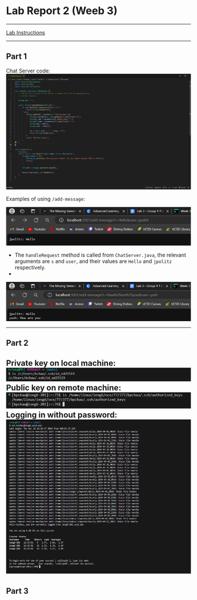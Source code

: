 # Lab Report 2 (Weeb 3)
---
[Lab Instructions](https://clamchauder.github.io/cse15l-lab-reports/LabInstructions.html)

---

## Part 1
Chat Server code:  
![Chat Server](/images/Lab2/chatserver.png)


Examples of using `/add-message`:

![Add Jpolitz](/images/Lab2/addjpolitz.png)
- The `handleRequest` method is called from `ChatServer.java`, the relevant arguments are `s` and `user`, and their values are `Hello` and `jpolitz` respectively.
- 


![Add Yash](/images/Lab2/addyash.png)

---  
## Part 2

Private key on local machine:  
![ls private](/images/Lab2/lsid.png)  
Public key on remote machine:  
![ls pub](/images/Lab2/lspub.png)  
Logging in without password:  
![No pass](/images/Lab2/nopwd.png)
---  
## Part 3
